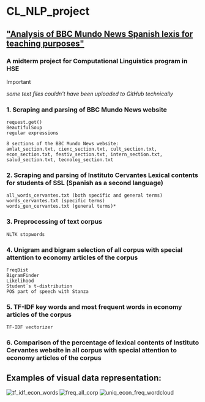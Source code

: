 # CL_NLP_project 
## ["Analysis of BBC Mundo News Spanish lexis for teaching purposes"](https://view.genially.com/67b8d17fc1dc50bb869a581b/presentation-clnlpproject)
### A midterm project for Computational Linguistics program in HSE 



>[!IMPORTANT] 
>*some text files couldn't have been uploaded to GitHub technically*

### 1. Scraping and parsing of BBC Mundo News website
   ```
   request.get()
   BeautifulSoup
   regular expressions
   ```
```
8 sections of the BBC Mundo News website:
amlat_section.txt, cienc_section.txt, cult_section.txt, econ_section.txt, festiv_section.txt, intern_section.txt, salud_section.txt, tecnolog_section.txt
```

### 2. Scraping and parsing of Instituto Cervantes Lexical contents for students of SSL (Spanish as a second language) 
```
all_words_cervantes.txt (both specific and general terms)
words_cervantes.txt (specific terms)
words_gen_cervantes.txt (general terms)*
```

### 3. Preprocessing of text corpus
```
NLTK stopwords
```

### 4. Unigram and bigram selection of all corpus with special attention to economy articles of the corpus 
```
FreqDist
BigramFinder
Likelihood
Student´s t-distribution
POS part of speech with Stanza
```

### 5. TF-IDF key words and most frequent words in economy articles of the corpus
```
TF-IDF vectorizer
```

### 6. Comparison of the percentage of lexical contents of Instituto Cervantes website in all corpus with special attention to economy articles of the corpus

## Examples of visual data representation:

  ![tf_idf_econ_words](https://github.com/user-attachments/assets/6a230a03-d72e-4dc7-bfa9-0cce46d779a8)
 ![freq_all_corp](https://github.com/user-attachments/assets/23e72eb7-1691-4869-9e2b-c26b2c11fe94)
   ![uniq_econ_freq_wordcloud](https://github.com/user-attachments/assets/0bab7951-f764-4cfe-8f2d-399cd0a91c71)
